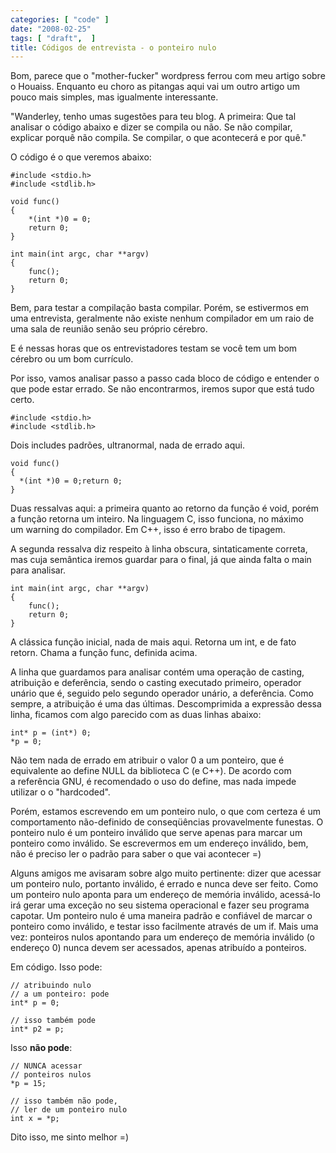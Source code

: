 ```yaml
---
categories: [ "code" ]
date: "2008-02-25"
tags: [ "draft",  ]
title: Códigos de entrevista - o ponteiro nulo
---
```

Bom, parece que o "mother-fucker" wordpress ferrou com meu artigo sobre o Houaiss. Enquanto eu choro as pitangas aqui vai um outro artigo um pouco mais simples, mas igualmente interessante.

"Wanderley, tenho umas sugestões para teu blog.
A primeira:
Que tal analisar o código abaixo e dizer se compila ou não. Se não compilar, explicar porquê não compila. Se compilar, o que acontecerá e por quê."

O código é o que veremos abaixo:

    #include <stdio.h>
    #include <stdlib.h>
    
    void func()
    {
    	*(int *)0 = 0;
    	return 0;
    }
    
    int main(int argc, char **argv)
    {
    	func();
    	return 0;
    } 
    

Bem, para testar a compilação basta compilar. Porém, se estivermos em uma entrevista, geralmente não existe nenhum compilador em um raio de uma sala de reunião senão seu próprio cérebro.

E é nessas horas que os entrevistadores testam se você tem um bom cérebro ou um bom currículo.

Por isso, vamos analisar passo a passo cada bloco de código e entender o que pode estar errado. Se não encontrarmos, iremos supor que está tudo certo.

    
    #include <stdio.h>
    #include <stdlib.h>

Dois includes padrões, ultranormal, nada de errado aqui.

    void func()
    {
      *(int *)0 = 0;return 0;
    }
    
Duas ressalvas aqui: a primeira quanto ao retorno da função é void, porém a função retorna um inteiro. Na linguagem C, isso funciona, no máximo um warning do compilador. Em C++, isso é erro brabo de tipagem.

A segunda ressalva diz respeito à linha obscura, sintaticamente correta, mas cuja semântica iremos guardar para o final, já que ainda falta o main para analisar.

    
    int main(int argc, char **argv)
    {
        func();
        return 0;
    }

A clássica função inicial, nada de mais aqui. Retorna um int, e de fato retorn. Chama a função func, definida acima.


A linha que guardamos para analisar contém uma operação de casting, atribuição e deferência, sendo o casting executado primeiro, operador unário que é, seguido pelo segundo operador unário, a deferência. Como sempre, a atribuição é uma das últimas. Descomprimida a expressão dessa linha, ficamos com algo parecido com as duas linhas abaixo:

    
    int* p = (int*) 0;
    *p = 0;

Não tem nada de errado em atribuir o valor 0 a um ponteiro, que é equivalente ao define NULL da biblioteca C (e C++). De acordo com a referência GNU, é recomendado o uso do define, mas nada impede utilizar o o "hardcoded".

Porém, estamos escrevendo em um ponteiro nulo, o que com certeza é um comportamento não-definido de conseqüências provavelmente funestas. O ponteiro nulo é um ponteiro inválido que serve apenas para marcar um ponteiro como inválido. Se escrevermos em um endereço inválido, bem, não é preciso ler o padrão para saber o que vai acontecer =)


Alguns amigos me avisaram sobre algo muito pertinente: dizer que acessar um ponteiro nulo, portanto inválido, é errado e nunca deve ser feito. Como um ponteiro nulo aponta para um endereço de memória inválido, acessá-lo irá gerar uma exceção no seu sistema operacional e fazer seu programa capotar. Um ponteiro nulo é uma maneira padrão e confiável de marcar o ponteiro como inválido, e testar isso facilmente através de um if. Mais uma vez: ponteiros nulos apontando para um endereço de memória inválido (o endereço 0) nunca devem ser acessados, apenas atribuído a ponteiros.

Em código. Isso pode:

    // atribuindo nulo
    // a um ponteiro: pode
    int* p = 0;

    // isso também pode
    int* p2 = p; 


Isso **não pode**:


    // NUNCA acessar 
    // ponteiros nulos
    *p = 15;

    // isso também não pode, 
    // ler de um ponteiro nulo
    int x = *p;


Dito isso, me sinto melhor =)
